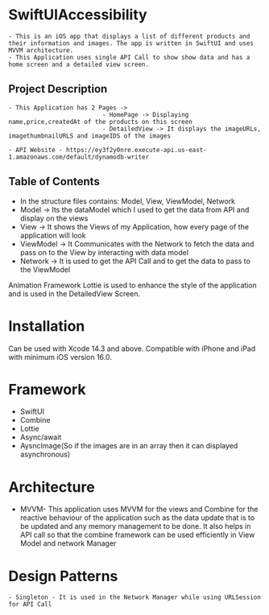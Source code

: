 # SwiftUIAccessibility

    - This is an iOS app that displays a list of different products and their information and images. The app is written in SwiftUI and uses MVVM architecture.
    - This Application uses single API Call to show show data and has a home screen and a detailed view screen.
    
    

## Project Description 

    - This Application has 2 Pages ->
                              - HomePage -> Displaying name,price,createdAt of the products on this screen
                              - DetailedView -> It displays the imageURLs, imagethumbnailURLS and imageIDS of the images
                              
    - API Website - https://ey3f2y0nre.execute-api.us-east-1.amazonaws.com/default/dynamodb-writer

## Table of Contents

   - In the structure files contains: Model, View, ViewModel, Network 
   - Model -> Its the dataModel which I used to get the data from API and display on the views
   - View  -> It shows the Views of my Application, how every page of the application will look
   - ViewModel -> It Communicates with the Network to fetch the data and pass on to the View by interacting with data model
   - Network -> It is used to get the API Call and to get the data to pass to the ViewModel
   
   Animation Framework Lottie is used to enhance the style of the application and is used in the DetailedView Screen.


# Installation
   Can be used with Xcode 14.3 and above. Compatible with iPhone and iPad with minimum iOS version 16.0.

# Framework
   - SwiftUI 
   - Combine
   - Lottie
   - Async/await 
   - AysncImage(So if the images are in an array then it can  displayed asynchronous)
   

# Architecture
   - MVVM- This application uses MVVM for the views and Combine for the reactive behaviour of the application such as the data update that is to be updated and any memory management to be done. It also helps in API call so that the combine framework can be used efficiently in View Model and network Manager


# Design Patterns
    - Singleton - It is used in the Network Manager while using URLSession for API Call







